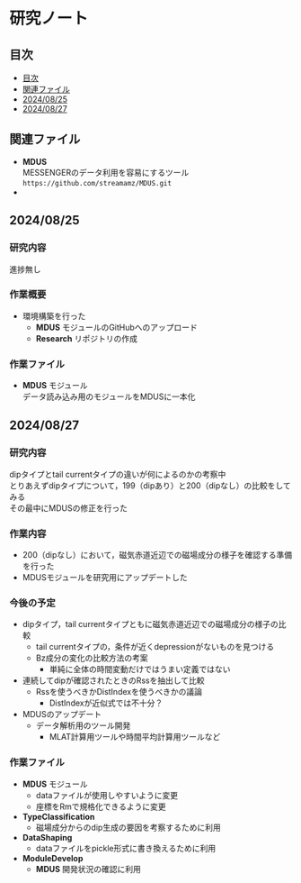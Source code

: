 # 研究ノート
## 目次
- [目次](#目次)
- [関連ファイル](#関連ファイル)
- [2024/08/25](#20240825)
- [2024/08/27](#20240827)

## 関連ファイル
* __MDUS__  
    MESSENGERのデータ利用を容易にするツール     
    ```https://github.com/streamamz/MDUS.git```
* 

## 2024/08/25
### 研究内容
進捗無し
### 作業概要
* 環境構築を行った
  * __MDUS__ モジュールのGitHubへのアップロード
  * __Research__ リポジトリの作成
### 作業ファイル
* __MDUS__ モジュール   
  データ読み込み用のモジュールをMDUSに一本化

## 2024/08/27
### 研究内容
dipタイプとtail currentタイプの違いが何によるのかの考察中   
とりあえずdipタイプについて，199（dipあり）と200（dipなし）の比較をしてみる   
その最中にMDUSの修正を行った
### 作業内容
* 200（dipなし）において，磁気赤道近辺での磁場成分の様子を確認する準備を行った
* MDUSモジュールを研究用にアップデートした
### 今後の予定
* dipタイプ，tail currentタイプともに磁気赤道近辺での磁場成分の様子の比較
  * tail currentタイプの，条件が近くdepressionがないものを見つける
  * Bz成分の変化の比較方法の考案
    * 単純に全体の時間変動だけではうまい定義ではない
* 連続してdipが確認されたときのRssを抽出して比較
  * Rssを使うべきかDistIndexを使うべきかの議論
    * DistIndexが近似式では不十分？
* MDUSのアップデート
  * データ解析用のツール開発
    * MLAT計算用ツールや時間平均計算用ツールなど
### 作業ファイル
* __MDUS__ モジュール   
  * dataファイルが使用しやすいように変更
  * 座標をRmで規格化できるように変更
* __TypeClassification__
  * 磁場成分からのdip生成の要因を考察するために利用
* __DataShaping__
  * dataファイルをpickle形式に書き換えるために利用
* __ModuleDevelop__
  * __MDUS__ 開発状況の確認に利用